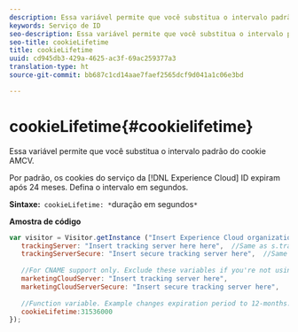 ```yaml
---
description: Essa variável permite que você substitua o intervalo padrão do cookie AMCV.
keywords: Serviço de ID
seo-description: Essa variável permite que você substitua o intervalo padrão do cookie AMCV.
seo-title: cookieLifetime
title: cookieLifetime
uuid: cd945db3-429a-4625-ac3f-69ac259377a3
translation-type: ht
source-git-commit: bb687c1cd14aae7faef2565dcf9d041a1c06e3bd

---
```



# cookieLifetime{#cookielifetime}

Essa variável permite que você substitua o intervalo padrão do cookie AMCV.

Por padrão, os cookies do serviço da [!DNL Experience Cloud] ID expiram após 24 meses. Defina o intervalo em segundos.

**Sintaxe:**` cookieLifetime: *`duração em segundos`*`

**Amostra de código**

```js
var visitor = Visitor.getInstance ("Insert Experience Cloud organization ID here",{ 
   trackingServer: "Insert tracking server here here",  //Same as s.trackingServer 
   trackingServerSecure: "Insert secure tracking server here",  //Same as s.trackingServerSecure 
 
   //For CNAME support only. Exclude these variables if you're not using CNAME 
   marketingCloudServer: "Insert tracking server here", 
   marketingCloudServerSecure: "Insert secure tracking server here", 
 
   //Function variable. Example changes expiration period to 12-months. 
   cookieLifetime:31536000 
});
```


